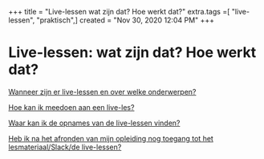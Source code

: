 +++
title = "Live-lessen wat zijn dat? Hoe werkt dat?"
extra.tags =[ "live-lessen", "praktisch",]
created = "Nov 30, 2020 12:04 PM"
+++
# Live-lessen: wat zijn dat? Hoe werkt dat?


[Wanneer zijn er live-lessen en over welke onderwerpen?](@/wanneer-zijn-er-live-lessen-en-over-welke-onderwerpen/index.md)

[Hoe kan ik meedoen aan een live-les?](@/hoe-kan-ik-meedoen-aan-een-live-les.md)

[Waar kan ik de opnames van de live-lessen vinden?](@/waar-kan-ik-de-live-lessen-vinden/index.md)

[Heb ik na het afronden van mijn opleiding nog toegang tot het lesmateriaal/Slack/de live-lessen?](@/heb-ik-na-mijn-opleiding-nog-toegang-tot-het-lesmateriaal-slack-de-live-lessen.md)